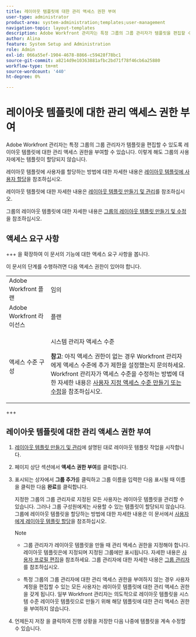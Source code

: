 ```yaml
---
title: 레이아웃 템플릿에 대한 관리 액세스 권한 부여
user-type: administrator
product-area: system-administration;templates;user-management
navigation-topic: layout-templates
description: Adobe Workfront 관리자는 특정 그룹의 그룹 관리자가 템플릿을 편집할 수 있도록 레이아웃 템플릿에 대한 관리 액세스 권한을 부여할 수 있습니다. 이렇게 해도 그룹의 사용자에게는 템플릿이 할당되지 않습니다.
author: Alina
feature: System Setup and Administration
role: Admin
exl-id: 066a55ef-1904-4678-8866-c59428f78bc1
source-git-commit: a8214d9e10363881afbc2bd71f78f46cb6a25880
workflow-type: tm+mt
source-wordcount: '440'
ht-degree: 0%

---
```


# 레이아웃 템플릿에 대한 관리 액세스 권한 부여

Adobe Workfront 관리자는 특정 그룹의 그룹 관리자가 템플릿을 편집할 수 있도록 레이아웃 템플릿에 대한 관리 액세스 권한을 부여할 수 있습니다. 이렇게 해도 그룹의 사용자에게는 템플릿이 할당되지 않습니다.

레이아웃 템플릿에 사용자를 할당하는 방법에 대한 자세한 내용은 [레이아웃 템플릿에 사용자 할당](../../../administration-and-setup/customize-workfront/use-layout-templates/assign-users-to-layout-template.md)을 참조하십시오.

레이아웃 템플릿에 대한 자세한 내용은 [레이아웃 템플릿 만들기 및 관리](../../../administration-and-setup/customize-workfront/use-layout-templates/create-and-manage-layout-templates.md)를 참조하십시오.

그룹의 레이아웃 템플릿에 대한 자세한 내용은 [그룹의 레이아웃 템플릿 만들기 및 수정](../../../administration-and-setup/manage-groups/work-with-group-objects/create-and-modify-a-groups-layout-templates.md)을 참조하십시오.

## 액세스 요구 사항

+++ 을 확장하여 이 문서의 기능에 대한 액세스 요구 사항을 봅니다.

이 문서의 단계를 수행하려면 다음 액세스 권한이 있어야 합니다.

<table style="table-layout:auto"> 
 <col> 
 <col> 
 <tbody> 
  <tr> 
   <td role="rowheader">Adobe Workfront 플랜</td> 
   <td>임의</td> 
  </tr> 
  <tr> 
   <td role="rowheader">Adobe Workfront 라이선스</td> 
   <td>플랜</td> 
  </tr> 
  <tr> 
   <td role="rowheader">액세스 수준 구성</td> 
   <td><p>시스템 관리자 액세스 수준</p><p><b>참고</b>: 아직 액세스 권한이 없는 경우 Workfront 관리자에게 액세스 수준에 추가 제한을 설정했는지 문의하세요. Workfront 관리자가 액세스 수준을 수정하는 방법에 대한 자세한 내용은 <a href="../../../administration-and-setup/add-users/configure-and-grant-access/create-modify-access-levels.md" class="MCXref xref">사용자 지정 액세스 수준 만들기 또는 수정</a>을 참조하십시오.</p> </td> 
  </tr> 
 </tbody> 
</table>

+++

## 레이아웃 템플릿에 대한 관리 액세스 권한 부여

1. [레이아웃 템플릿 만들기 및 관리](../../../administration-and-setup/customize-workfront/use-layout-templates/create-and-manage-layout-templates.md)에 설명된 대로 레이아웃 템플릿 작업을 시작합니다.
1. 페이지 상단 섹션에서 **액세스 권한 부여**&#x200B;를 클릭합니다.
1. 표시되는 상자에서 **그룹 추가**&#x200B;를 클릭하고 그룹 이름을 입력한 다음 표시될 때 이름을 클릭한 다음 **완료**&#x200B;를 클릭합니다.

   지정한 그룹의 그룹 관리자로 지정된 모든 사용자는 레이아웃 템플릿을 관리할 수 있습니다. 그러나 그룹 구성원에게는 사용할 수 있는 템플릿이 할당되지 않습니다. 그룹에 레이아웃 템플릿을 할당하는 방법에 대한 자세한 내용은 이 문서에서 [사용자에게 레이아웃 템플릿 할당](../../../administration-and-setup/customize-workfront/use-layout-templates/assign-users-to-layout-template.md#assign)을 참조하십시오.

   >[!NOTE]
   >
   >* 그룹 관리자가 레이아웃 템플릿을 만들 때 관리 액세스 권한을 지정해야 합니다. 레이아웃 템플릿은에 지정되며 지정된 그룹에만 표시됩니다. 자세한 내용은 [사용자 프로필 편집](../../../administration-and-setup/add-users/create-and-manage-users/edit-a-users-profile.md)을 참조하세요. 그룹 관리자에 대한 자세한 내용은 [그룹 관리자](../../../administration-and-setup/manage-groups/group-roles/group-administrators.md)를 참조하십시오.
   >   
   >* 특정 그룹의 그룹 관리자에 대한 관리 액세스 권한을 부여하지 않는 경우 사용자 계정을 편집할 수 있는 모든 사용자는 레이아웃 템플릿에 대한 관리 액세스 권한을 갖게 됩니다. 일부 Workfront 관리자는 의도적으로 레이아웃 템플릿을 시스템 수준 레이아웃 템플릿으로 만들기 위해 해당 템플릿에 대한 관리 액세스 권한을 부여하지 않습니다.

1. 언제든지 저장 을 클릭하여 진행 상황을 저장한 다음 나중에 템플릿을 계속 수정할 수 있습니다.
